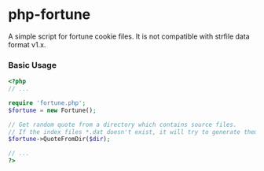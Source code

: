 php-fortune
===========

A simple script for fortune cookie files. It is not compatible with strfile data format v1.x.

### Basic Usage

~~~php
<?php
// ...

require 'fortune.php';
$fortune = new Fortune();

// Get random quote from a directory which contains source files.
// If the index files *.dat doesn't exist, it will try to generate them.
$fortune->QuoteFromDir($dir);

// ...
?>
~~~
